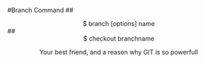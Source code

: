 #Branch Command
##<center>$ branch [options] name</center>
##<center>$ checkout branchname</center>
<center>Your best friend, and a reason why GIT is so powerfull</center>

